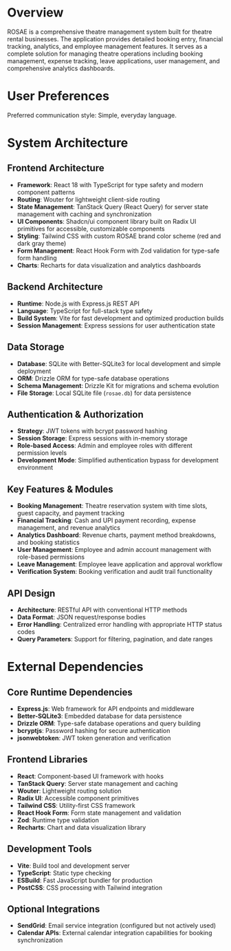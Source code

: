 # Overview

ROSAE is a comprehensive theatre management system built for theatre rental businesses. The application provides detailed booking entry, financial tracking, analytics, and employee management features. It serves as a complete solution for managing theatre operations including booking management, expense tracking, leave applications, user management, and comprehensive analytics dashboards.

# User Preferences

Preferred communication style: Simple, everyday language.

# System Architecture

## Frontend Architecture
- **Framework**: React 18 with TypeScript for type safety and modern component patterns
- **Routing**: Wouter for lightweight client-side routing
- **State Management**: TanStack Query (React Query) for server state management with caching and synchronization
- **UI Components**: Shadcn/ui component library built on Radix UI primitives for accessible, customizable components
- **Styling**: Tailwind CSS with custom ROSAE brand color scheme (red and dark gray theme)
- **Form Management**: React Hook Form with Zod validation for type-safe form handling
- **Charts**: Recharts for data visualization and analytics dashboards

## Backend Architecture
- **Runtime**: Node.js with Express.js REST API
- **Language**: TypeScript for full-stack type safety
- **Build System**: Vite for fast development and optimized production builds
- **Session Management**: Express sessions for user authentication state

## Data Storage
- **Database**: SQLite with Better-SQLite3 for local development and simple deployment
- **ORM**: Drizzle ORM for type-safe database operations
- **Schema Management**: Drizzle Kit for migrations and schema evolution
- **File Storage**: Local SQLite file (`rosae.db`) for data persistence

## Authentication & Authorization
- **Strategy**: JWT tokens with bcrypt password hashing
- **Session Storage**: Express sessions with in-memory storage
- **Role-based Access**: Admin and employee roles with different permission levels
- **Development Mode**: Simplified authentication bypass for development environment

## Key Features & Modules
- **Booking Management**: Theatre reservation system with time slots, guest capacity, and payment tracking
- **Financial Tracking**: Cash and UPI payment recording, expense management, and revenue analytics
- **Analytics Dashboard**: Revenue charts, payment method breakdowns, and booking statistics
- **User Management**: Employee and admin account management with role-based permissions
- **Leave Management**: Employee leave application and approval workflow
- **Verification System**: Booking verification and audit trail functionality

## API Design
- **Architecture**: RESTful API with conventional HTTP methods
- **Data Format**: JSON request/response bodies
- **Error Handling**: Centralized error handling with appropriate HTTP status codes
- **Query Parameters**: Support for filtering, pagination, and date ranges

# External Dependencies

## Core Runtime Dependencies
- **Express.js**: Web framework for API endpoints and middleware
- **Better-SQLite3**: Embedded database for data persistence
- **Drizzle ORM**: Type-safe database operations and query building
- **bcryptjs**: Password hashing for secure authentication
- **jsonwebtoken**: JWT token generation and verification

## Frontend Libraries
- **React**: Component-based UI framework with hooks
- **TanStack Query**: Server state management and caching
- **Wouter**: Lightweight routing solution
- **Radix UI**: Accessible component primitives
- **Tailwind CSS**: Utility-first CSS framework
- **React Hook Form**: Form state management and validation
- **Zod**: Runtime type validation
- **Recharts**: Chart and data visualization library

## Development Tools
- **Vite**: Build tool and development server
- **TypeScript**: Static type checking
- **ESBuild**: Fast JavaScript bundler for production
- **PostCSS**: CSS processing with Tailwind integration

## Optional Integrations
- **SendGrid**: Email service integration (configured but not actively used)
- **Calendar APIs**: External calendar integration capabilities for booking synchronization